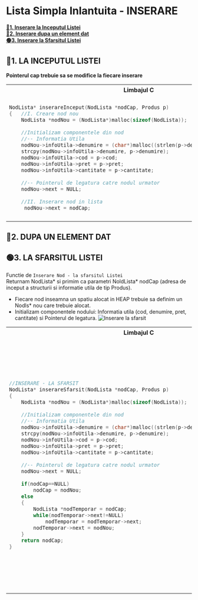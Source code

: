 # Lista Simpla Inlantuita - INSERARE
 [**🔴1. Inserare la Inceputul Listei**](#inserare-inceput)</br>
 [**🔴2. Inserare dupa un element dat**](#inserare-dupa-element)</br>
 [**🟢3. Inserare la Sfarsitul Listei**](#inserare-sfarsit)</br>

 <a id="inserare-inceput"></a>
## 🔴1. LA INCEPUTUL LISTEI
**Pointerul cap trebuie sa se modifice la fiecare inserare**</br>
<!--************************************ TABEL****************************************************-->
<table>
<tbody>
<!------------------------------------------ TITLU-------------------------------------------------->
<tr>
<th>Limbajul C</th>
<th>Limbajul C++</th>
</tr>
<!----------------------------------------- TITLU--------------------------------------------------->	
<!--------------------------------------- PRIMA COLOANA - LIMBAJUL C--------------------------------->
<tr>
<td>
	
```cpp
NodLista* inserareInceput(NodLista *nodCap, Produs p)
{	//I. Creare nod nou
	NodLista *nodNou = (NodLista*)malloc(sizeof(NodLista));
	
	//Initializam componentele din nod 
	//-- Informatia Utila
	nodNou->infoUtila->denumire = (char*)malloc((strlen(p->denumire)+1)*sizeof(char));
	strcpy(nodNou->infoUtila->denumire, p->denumire);
	nodNou->infoUtila->cod = p->cod;
	nodNou->infoUtila->pret = p->pret;
	nodNou->infoUtila->cantitate = p->cantitate;
	
	//-- Pointerul de legatura catre nodul urmator
	nodNou->next = NULL;
	
	//II. Inserare nod in lista
	 nodNou->next = nodCap;
```
				
</td>
<!------------------------------------ A DOUA COLOANA - LIMBAJUL C++------------------------------------>
<td>
	
```cpp
NodListaSimpla* inserareInceput(NodListaSimpla* nodCap, Produs p) {

	//I. Creare nod nou
	NodListaSimpla* nodNou = new NodListaSimpla;

	//Initializare componente din nod
	   // 1.  informatia utila
	nodNou->infoUtila.cod = p.cod;
	nodNou->infoUtila.denumire = new char[strlen(p.denumire) + 1];
	strcpy(nodNou->infoUtila.denumire, p.denumire);
	nodNou->infoUtila.pret = p.pret;
	nodNou->infoUtila.cantitate = p.cantitate;

	// 2. Pointerul de legatura catre nodul urmator
	nodNou->next = NULL;
	
	//II. Inserare nod in lista 
	 nodNou->next = nodCap;

```

</td>
</tr>
</tbody>
</table>
<!--************************************ TABEL****************************************************-->

 <a id="inserare-dupa-element"></a>
## 🔴2. DUPA UN ELEMENT DAT

 <a id="inserare-sfarsit"></a>
## 🟢3.  LA SFARSITUL LISTEI
Functie de `Inserare Nod - la sfarsitul Listei`</br>
Returnam NodLista* si primim ca parametri NoldLista* nodCap (adresa de inceput a structurii si informatie utila de tip Produs).</br>
- Fiecare nod inseamna un spatiu alocat in HEAP trebuie sa definim un Nodls* nou care trebuie alocat.
- Initializam componentele nodului: Informatia utila (cod, denumire, pret, cantitate) si Pointerul de legatura.
![Inserare la sfarsit](https://user-images.githubusercontent.com/60271540/117550005-62fed800-b046-11eb-8cab-007b014b71ba.png)

<!--************************************ TABEL****************************************************-->
<table>
<tbody>
<!------------------------------------------ TITLU-------------------------------------------------->
<tr>
<th>Limbajul C</th>
<th>Limbajul C++</th>
</tr>
<!----------------------------------------- TITLU--------------------------------------------------->	
<!--------------------------------------- PRIMA COLOANA - LIMBAJUL C--------------------------------->
<tr>
<td>
	
```cpp
//INSERARE - LA SFARSIT
NodLista* inserareSfarsit(NodLista *nodCap, Produs p)
{
	NodLista *nodNou = (NodLista*)malloc(sizeof(NodLista));
	
	//Initializam componentele din nod 
	//-- Informatia Utila
	nodNou->infoUtila->denumire = (char*)malloc((strlen(p->denumire)+1)*sizeof(char));
	strcpy(nodNou->infoUtila->denumire, p->denumire);
	nodNou->infoUtila->cod = p->cod;
	nodNou->infoUtila->pret = p->pret;
	nodNou->infoUtila->cantitate = p->cantitate;
	
	//-- Pointerul de legatura catre nodul urmator
	nodNou->next = NULL;
	
	if(nodCap==NULL)
		nodCap = nodNou;
	else
	{
		NodLista *nodTemporar = nodCap;
		while(nodTemporar->next!=NULL)
			nodTemporar = nodTemporar->next;
		nodTemporar->next = nodNou;
	}
	return nodCap;
}


```
				
</td>
<!------------------------------------ A DOUA COLOANA - LIMBAJUL C++------------------------------------>
<td>
	
```cpp

//INSERARE - LA SFARSIT
NodListaSimpla* inserareSfarsit(NodListaSimpla* nodCap, Produs p) {

	//I. Creare nod nou
	NodListaSimpla* nodNou = new NodListaSimpla;

	//Initializare componente din nod
	   // 1.  informatia utila
	nodNou->infoUtila.cod = p.cod;
	nodNou->infoUtila.denumire = new char[strlen(p.denumire) + 1];
	strcpy(nodNou->infoUtila.denumire, p.denumire);
	nodNou->infoUtila.pret = p.pret;
	nodNou->infoUtila.cantitate = p.cantitate;

	// 2. Pointerul de legatura catre nodul urmator
	nodNou->next = NULL;


	//II. Inserare nod in lista 
	   //Verificam daca lista este goala
	if (nodCap == NULL) {    //Daca pointerul este NULL inseamna ca nu exista nici un nod in lista
		nodCap = nodNou;	// pointerul nodCap trebuie sa pointeze catre primul nod creat, adica spre nodNou.
	}
	else {				//Daca pointerul nu este NULL inseamna ca mai exsita noduri in lista, deci pointerul curent se afiseaza la finalul listei.

		// Ne creem un nod auxiliar cu care sa parcurgem lista si cat timp nodul pe care ne pozitionam nu are pointerul NULL, mergem mai departe
		NodListaSimpla* nodTemporar = nodCap;    

		while (nodTemporar->next != NULL) {
			nodTemporar = nodTemporar->next;
		} 
		nodTemporar->next = nodNou; // In momentul in care iesim din while adica am intalnit un nod care este NULL, atunci nodul auxiliar devine noul nod inserat
	}
	return nodCap; // Returnam cap deoarece functia returneaza Nodls* (adica o adresa) - adresa primului nod din lista indiferent de situatie
}

/*Daca lista e NULL, pointerul cap este NULL initial si la sfarsit returneaza adresa valida a unui spatiu alocat si initializat cu nodul nou.
Daca lista nu e nula, atunci returneaza aceeasi valoare a primului element*/

```

</td>
</tr>
</tbody>
</table>
<!--************************************ TABEL****************************************************-->




